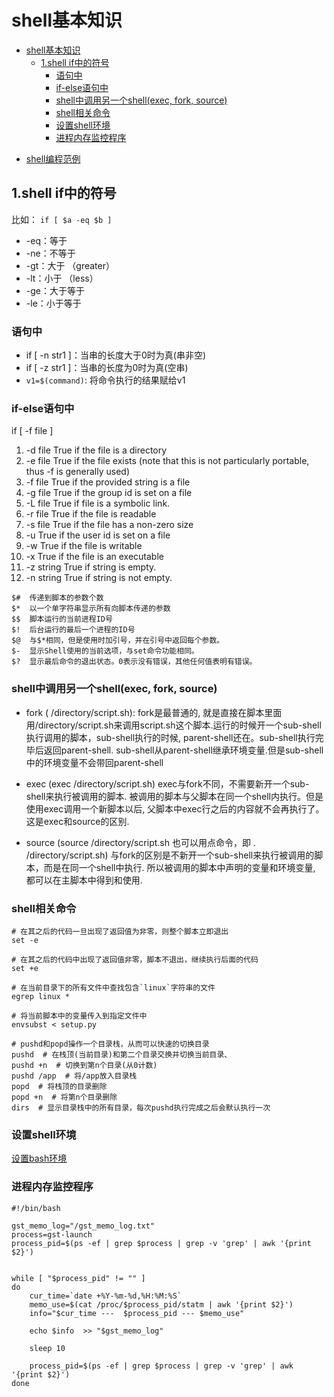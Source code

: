 # shell基本知识

<!-- TOC -->

- [shell基本知识](#shell%e5%9f%ba%e6%9c%ac%e7%9f%a5%e8%af%86)
  - [1.shell if中的符号](#1shell-if%e4%b8%ad%e7%9a%84%e7%ac%a6%e5%8f%b7)
    - [语句中](#%e8%af%ad%e5%8f%a5%e4%b8%ad)
    - [if-else语句中](#if-else%e8%af%ad%e5%8f%a5%e4%b8%ad)
    - [shell中调用另一个shell(exec, fork, source)](#shell%e4%b8%ad%e8%b0%83%e7%94%a8%e5%8f%a6%e4%b8%80%e4%b8%aashellexec-fork-source)
    - [shell相关命令](#shell%e7%9b%b8%e5%85%b3%e5%91%bd%e4%bb%a4)
    - [设置shell环境](#%e8%ae%be%e7%bd%aeshell%e7%8e%af%e5%a2%83)
    - [进程内存监控程序](#%e8%bf%9b%e7%a8%8b%e5%86%85%e5%ad%98%e7%9b%91%e6%8e%a7%e7%a8%8b%e5%ba%8f)

<!-- /TOC -->

- [shell编程范例](https://tinylab.gitbooks.io/shellbook/)

## 1.shell if中的符号

比如： `if [ $a -eq $b ]`

- -eq：等于
- -ne：不等于
- -gt：大于 （greater）
- -lt：小于  （less）
- -ge：大于等于
- -le：小于等于

### 语句中

- if [ -n str1 ]：当串的长度大于0时为真(串非空)
- if [ -z str1 ]：当串的长度为0时为真(空串)
- `v1=$(command)`: 将命令执行的结果赋给v1

### if-else语句中

if [ -f file ]

1. -d file      True if the file is a directory
2. -e file      True if the file exists (note that this is not particularly portable, thus -f is generally used)
3. -f file      True if the provided string is a file
4. -g file      True if the group id is set on a file
5. -L file      True if file is a symbolic link.
6. -r file      True if the file is readable
7. -s file      True if the file has a non-zero size
8. -u           True if the user id is set on a file
9. -w           True if the file is writable
10. -x          True if the file is an executable
11. -z string   True if string is empty.
12. -n string   True if string is not empty.

```shell
$#  传递到脚本的参数个数
$*  以一个单字符串显示所有向脚本传递的参数
$$  脚本运行的当前进程ID号
$!  后台运行的最后一个进程的ID号
$@  与$*相同，但是使用时加引号，并在引号中返回每个参数。
$-  显示Shell使用的当前选项，与set命令功能相同。
$?  显示最后命令的退出状态。0表示没有错误，其他任何值表明有错误。
```

### shell中调用另一个shell(exec, fork, source)

- fork  ( /directory/script.sh):
  fork是最普通的, 就是直接在脚本里面用/directory/script.sh来调用script.sh这个脚本.运行的时候开一个sub-shell执行调用的脚本，sub-shell执行的时候, parent-shell还在。sub-shell执行完毕后返回parent-shell. sub-shell从parent-shell继承环境变量.但是sub-shell中的环境变量不会带回parent-shell

- exec (exec /directory/script.sh)
  exec与fork不同，不需要新开一个sub-shell来执行被调用的脚本.  被调用的脚本与父脚本在同一个shell内执行。但是使用exec调用一个新脚本以后, 父脚本中exec行之后的内容就不会再执行了。这是exec和source的区别.

- source (source /directory/script.sh 也可以用点命令，即 . /directory/script.sh)
  与fork的区别是不新开一个sub-shell来执行被调用的脚本，而是在同一个shell中执行. 所以被调用的脚本中声明的变量和环境变量, 都可以在主脚本中得到和使用.

### shell相关命令

```shell
# 在其之后的代码一旦出现了返回值为非零，则整个脚本立即退出
set -e

# 在其之后的代码中出现了返回值非零，脚本不退出，继续执行后面的代码
set +e

# 在当前目录下的所有文件中查找包含`linux`字符串的文件
egrep linux *

# 将当前脚本中的变量传入到指定文件中
envsubst < setup.py

# pushd和popd操作一个目录栈，从而可以快速的切换目录
pushd  # 在栈顶(当前目录)和第二个目录交换并切换当前目录、
pushd +n  # 切换到第n个目录(从0计数)
pushd /app  # 将/app放入目录栈
popd  # 将栈顶的目录删除
popd +n  # 将第n个目录删除
dirs  # 显示目录栈中的所有目录，每次pushd执行完成之后会默认执行一次
```

### 设置shell环境

[设置bash环境](http://billie66.github.io/TLCL/book/chap12.html)

### 进程内存监控程序

```shell
#!/bin/bash

gst_memo_log="/gst_memo_log.txt"
process=gst-launch
process_pid=$(ps -ef | grep $process | grep -v 'grep' | awk '{print $2}')


while [ "$process_pid" != "" ]
do
    cur_time=`date +%Y-%m-%d,%H:%M:%S`
    memo_use=$(cat /proc/$process_pid/statm | awk '{print $2}')
    info="$cur_time ---  $process_pid --- $memo_use"

    echo $info  >> "$gst_memo_log"

    sleep 10

    process_pid=$(ps -ef | grep $process | grep -v 'grep' | awk '{print $2}')
done
```
